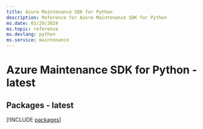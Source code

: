 ```yaml
---
title: Azure Maintenance SDK for Python
description: Reference for Azure Maintenance SDK for Python
ms.date: 03/29/2024
ms.topic: reference
ms.devlang: python
ms.service: maintenance
---
```

# Azure Maintenance SDK for Python - latest
## Packages - latest
[!INCLUDE [packages](maintenance-index.md)]